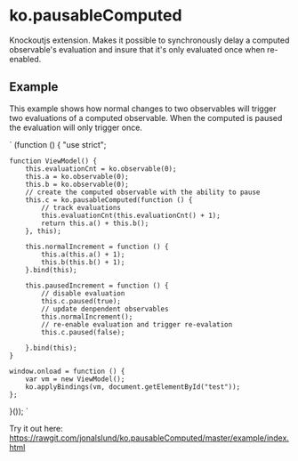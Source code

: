 # ko.pausableComputed
Knockoutjs extension. Makes it possible to synchronously delay a computed observable's evaluation and insure that it's only evaluated once when re-enabled.

## Example
This example shows how normal changes to two observables will trigger two evaluations of a computed observable. When the computed is paused the evaluation will only trigger once.

`
(function () {
	"use strict";

	function ViewModel() {
		this.evaluationCnt = ko.observable(0);
		this.a = ko.observable(0);
		this.b = ko.observable(0);
		// create the computed observable with the ability to pause
		this.c = ko.pausableComputed(function () {
			// track evaluations
			this.evaluationCnt(this.evaluationCnt() + 1);
			return this.a() + this.b();
		}, this);

		this.normalIncrement = function () {
			this.a(this.a() + 1);
			this.b(this.b() + 1);
		}.bind(this);
		
		this.pausedIncrement = function () {
			// disable evaluation
			this.c.paused(true);
			// update denpendent observables
			this.normalIncrement();
			// re-enable evaluation and trigger re-evalation
			this.c.paused(false);

		}.bind(this);
	}

	window.onload = function () {
		var vm = new ViewModel();
		ko.applyBindings(vm, document.getElementById("test"));
	};
}());
`

Try it out here: https://rawgit.com/jonalslund/ko.pausableComputed/master/example/index.html


